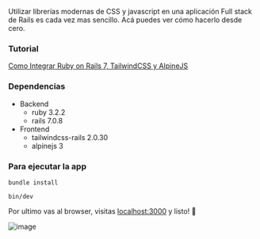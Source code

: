Utilizar librerías modernas de CSS y javascript en una aplicación Full stack de Rails es cada vez mas sencillo. Acá puedes ver cómo hacerlo desde cero.

### Tutorial
[Como Integrar Ruby on Rails 7, TailwindCSS y AlpineJS](https://open.substack.com/pub/rubylatam/p/como-integrar-ruby-on-rails-7-tailwindcss?r=de6dw&utm_campaign=post&utm_medium=web&utm_source=github)

### Dependencias
- Backend
  - ruby 3.2.2
  - rails 7.0.8
- Frontend
  - tailwindcss-rails 2.0.30
  - alpinejs 3

### Para ejecutar la app

```
bundle install
```

```
bin/dev
```

Por ultimo vas al browser, visitas [localhost:3000](http://localhost:3000/) y listo! 🎉

![image](https://github.com/rubylatam/tutoriales/assets/149844589/91628657-9463-4c58-807a-7a5e1b1c4214)
